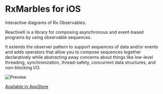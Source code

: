 # RxMarbles for iOS

Interactive diagrams of Rx Observables.

ReactiveX is a library for composing asynchronous and event-based programs by using observable sequences.

It extends the observer pattern to support sequences of data and/or events and adds operators that allow you to compose sequences together declaratively while abstracting away concerns about things like low-level threading, synchronization, thread-safety, concurrent data structures, and non-blocking I/O.

![Preview](https://raw.githubusercontent.com/RxSwiftCommunity/RxMarbles/master/rxmarbles.jpg)

[Available in AppStore](https://itunes.apple.com/us/app/rxmarbles/id1087272442?ls=1&mt=8)
